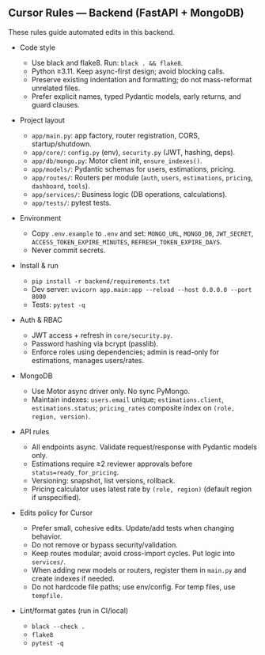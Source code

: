 ## Cursor Rules — Backend (FastAPI + MongoDB)

These rules guide automated edits in this backend.

- Code style
  - Use black and flake8. Run: `black . && flake8`.
  - Python ≥3.11. Keep async-first design; avoid blocking calls.
  - Preserve existing indentation and formatting; do not mass-reformat unrelated files.
  - Prefer explicit names, typed Pydantic models, early returns, and guard clauses.

- Project layout
  - `app/main.py`: app factory, router registration, CORS, startup/shutdown.
  - `app/core/`: `config.py` (env), `security.py` (JWT, hashing, deps).
  - `app/db/mongo.py`: Motor client init, `ensure_indexes()`.
  - `app/models/`: Pydantic schemas for users, estimations, pricing.
  - `app/routes/`: Routers per module (`auth`, `users`, `estimations`, `pricing`, `dashboard`, `tools`).
  - `app/services/`: Business logic (DB operations, calculations).
  - `app/tests/`: pytest tests.

- Environment
  - Copy `.env.example` to `.env` and set: `MONGO_URL`, `MONGO_DB`, `JWT_SECRET`, `ACCESS_TOKEN_EXPIRE_MINUTES`, `REFRESH_TOKEN_EXPIRE_DAYS`.
  - Never commit secrets.

- Install & run
  - `pip install -r backend/requirements.txt`
  - Dev server: `uvicorn app.main:app --reload --host 0.0.0.0 --port 8000`
  - Tests: `pytest -q`

- Auth & RBAC
  - JWT access + refresh in `core/security.py`.
  - Password hashing via bcrypt (passlib).
  - Enforce roles using dependencies; admin is read-only for estimations, manages users/rates.

- MongoDB
  - Use Motor async driver only. No sync PyMongo.
  - Maintain indexes: `users.email` unique; `estimations.client`, `estimations.status`; `pricing_rates` composite index on `(role, region, version)`.

- API rules
  - All endpoints async. Validate request/response with Pydantic models only.
  - Estimations require ≥2 reviewer approvals before `status=ready_for_pricing`.
  - Versioning: snapshot, list versions, rollback.
  - Pricing calculator uses latest rate by `(role, region)` (default region if unspecified).

- Edits policy for Cursor
  - Prefer small, cohesive edits. Update/add tests when changing behavior.
  - Do not remove or bypass security/validation.
  - Keep routes modular; avoid cross-import cycles. Put logic into `services/`.
  - When adding new models or routers, register them in `main.py` and create indexes if needed.
  - Do not hardcode file paths; use env/config. For temp files, use `tempfile`.

- Lint/format gates (run in CI/local)
  - `black --check .`
  - `flake8`
  - `pytest -q`


